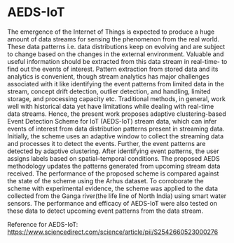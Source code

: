 # AEDS-IoT
The emergence of the Internet of Things is expected to produce a huge amount of data streams for sensing the phenomenon from the real world. These data patterns i.e. data distributions keep on evolving and are subject to change based on the changes in the external environment. Valuable and useful information should be extracted from this data stream in real-time- to find out the events of interest. Pattern extraction from stored data and its analytics is convenient, though stream analytics has major challenges associated with it like identifying the event patterns from limited data in the stream, concept drift detection, outlier detection, and handling, limited storage, and processing capacity etc. Traditional methods, in general, work well with historical data yet have limitations while dealing with real-time data streams. Hence, the present work proposes adaptive clustering-based Event Detection Scheme for IoT (AEDS-IoT) stream data, which can infer events of interest from data distribution patterns present in streaming data. Initially, the scheme uses an adaptive window to collect the streaming data and processes it to detect the events. Further, the event patterns are detected by adaptive clustering. After identifying event patterns, the user assigns labels based on spatial–temporal conditions. The proposed AEDS methodology updates the patterns generated from upcoming stream data received. The performance of the proposed scheme is compared against the state of the scheme using the Arhus dataset. To corroborate the scheme with experimental evidence, the scheme was applied to the data collected from the Ganga river(the life line of North India) using smart water sensors. The performance and efficacy of AEDS-IoT were also tested on these data to detect upcoming event patterns from the data stream.

Reference for AEDS-IoT: https://www.sciencedirect.com/science/article/pii/S2542660523000276
